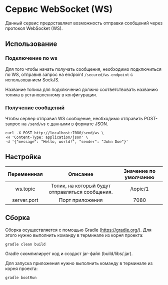 # Сервис WebSocket (WS)

Данный сервис предоставляет возможность отправки сообщений через протокол WebSocket (WS).

## Использование

### Подключение по ws

Для того чтобы начать получать сообщения, необходимо подключиться по WS, отправив запрос на
endpoint `/secured/ws-endpoint` с использованием SockJS.
<p>Название топика для подключения должно соответствовать названию топика в установленному в конфигурации.

### Получение сообщений

Чтобы сервер отправил WS сообщение, необходимо отправить POST-запрос на `/send/ws` с данными в формате JSON.

```
curl -X POST http://localhost:7080/send/ws \
-H 'Content-Type: application/json' \
-d '{"message": "Hello, world!", "sender": "John Doe"}'
```

## Настройка

| Переменнная |                    Описание                     | Значение по умолчанию |
|:-----------:|:-----------------------------------------------:|:---------------------:|
|  ws.topic   | Топик, на который будут отправляться сообщения. |       /topic/1        |
| server.port |                 Порт приложения                 |         7080          |

## Сборка

Сборка осуществляется с помощью Gradle (https://gradle.org/).
Для этого нужно выполнить команду в терминале из корня проекта:

```
gradle clean build
```

Gradle скомпилирует код и создаст jar-файл (build/libs/<project-version>.jar).

Для запуска приложения нужно выполнить команду в терминале из корня проекта:

```
gradle bootRun
```
